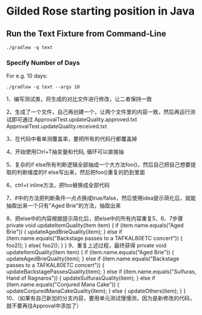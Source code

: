 # Gilded Rose starting position in Java

## Run the Text Fixture from Command-Line

```
./gradlew -q text
```

### Specify Number of Days

For e.g. 10 days:

```
./gradlew -q text --args 10
```

1、编写测试类，将生成的对比文件进行修改，让二者保持一致

2、生成了一个文件，自己再创建一个，让两个文件里的内容一致，然后再运行测试即可通过
ApprovalTest.updateQuality.approved.txt
ApprovalTest.updateQuality.received.txt

3、在代码中看单测覆盖率，要把所有的代码行都覆盖掉

4、开始使用Ctrl+T抽变量和代码, 循环可以直接抽

5、复杂的if else所有判断逻辑全部抽成一个大方法foo()，然后自己把自己想要提取的判断维度的if else写出来，然后把foo()重复的扔到里面

6、ctrl+t inline方法，把foo替换成全部代码

7、if中的方法把判断条件一点点换成true/false，然后使用idea提示简化后，就能抽取出来一个只有"Aged Brie"的方法，抽取出来

8、把else中的内容根据提示简化后，把else中的所有内容重复5、6、7步骤
private void updateItemQuality(Item item) {
    if (item.name.equals("Aged Brie")) {
        updateAgedBrieQuality(item);
    } else if (item.name.equals("Backstage passes to a TAFKAL80ETC concert")) {
        foo2();
    } else{
        foo2();
    }
}
9、重复上述过程，最终获得
private void updateItemQuality(Item item) {
    if (item.name.equals("Aged Brie")) {
        updateAgedBrieQuality(item);
    } else if (item.name.equals("Backstage passes to a TAFKAL80ETC concert")) {
        updateBackstagePassesQuality(item);
    } else if (item.name.equals("Sulfuras, Hand of Ragnaros")) {
        updateSulfurasQuality(item);
    } else if (item.name.equals("Conjured Mana Cake")) {
        updateConjuredManaCakeQuality(item);
    } else {
        updateOthers(item);
    }
}
10、（如果有自己新加的分支内容，要用单元测试慢慢测，因为是新修改的代码，就不要再往Approval中添加了）

